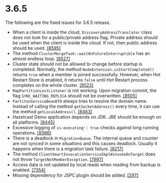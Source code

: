 
# 3.6.5

The following are the fixed issues for 3.6.5 release.

- When a client is inside the cloud, `DiscoveryAddressTranslator` class does not look for a public/private address flag. Private address should be used when the client is inside the cloud. If not, then public address should be used. <a href="https://github.com/hazelcast/hazelcast/issues/8595" target="_blank">[8595]</a>
- The method `ClusterMergeTask::waitOnFutureInterruptible` has an almost endless loop. <a href="https://github.com/hazelcast/hazelcast/issues/8527" target="_blank">[8527]</a>
- Cluster state should not be allowed to change before startup is completed. Normally, the method `NodeExtension.isStartCompleted()` returns `true` when a member is joined successfully. However, when Hot Restart Store is enabled, it returns `false` until Hot Restart process completes on the whole cluster. <a href="https://github.com/hazelcast/hazelcast/issues/8523" target="_blank">[8523]</a>
- `MapPartitionLostListener` is not working. Upon migration commit, the flag `SYNC_WAITING_REPLICA` should not be overwritten. <a href="https://github.com/hazelcast/hazelcast/issues/8505" target="_blank">[8505]</a>
- `PartitonServiceBeanDTO` always tries to resolve the domain name. Instead of calling the method `getSocketAddress()` every time, it can use the method `getLocalAddress()`. <a href="https://github.com/hazelcast/hazelcast/issues/8463" target="_blank">[8463]</a>
- Hazelcast Demo application depends on JDK. JRE should be enough on all platforms. <a href="https://github.com/hazelcast/hazelcast/issues/8445" target="_blank">[8445]</a>
- Excessive logging of `is-executing': true` checks against long running operations. <a href="https://github.com/hazelcast/hazelcast/issues/8386" target="_blank">[8386]</a>
- There is a deadlock in `MigrationQueue`. The internal queue and counter are not synced in some situations and this causes deadlock. Usually it happens when there is a migration task failure. <a href="https://github.com/hazelcast/hazelcast/issues/8217" target="_blank">[8217]</a>
- The method `ClientSmartInvocationServiceImpl#invokeOnTarget` does not throw `TargetNotMemberException`. <a href="https://github.com/hazelcast/hazelcast/issues/7997" target="_blank">[7997]</a>
- Access data is not updated by local reads when reading from backup is enabled. <a href="https://github.com/hazelcast/hazelcast/issues/7354" target="_blank">[7354]</a>
- Missing dependency for JSPC plugin should be added. <a href="https://github.com/hazelcast/management-center/pull/297" target="_blank">[297]</a>

